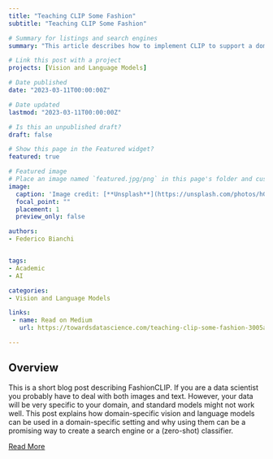 ```yaml
---
title: "Teaching CLIP Some Fashion"
subtitle: "Teaching CLIP Some Fashion"

# Summary for listings and search engines
summary: "This article describes how to implement CLIP to support a domain-specific fashion use case"

# Link this post with a project
projects: [Vision and Language Models]

# Date published
date: "2023-03-11T00:00:00Z"

# Date updated
lastmod: "2023-03-11T00:00:00Z"

# Is this an unpublished draft?
draft: false

# Show this page in the Featured widget?
featured: true

# Featured image
# Place an image named `featured.jpg/png` in this page's folder and customize its options here.
image:
  caption: 'Image credit: [**Unsplash**](https://unsplash.com/photos/hGV2TfOh0ns)'
  focal_point: ""
  placement: 1
  preview_only: false

authors:
- Federico Bianchi


tags:
- Academic
- AI

categories:
- Vision and Language Models

links:
 - name: Read on Medium
   url: https://towardsdatascience.com/teaching-clip-some-fashion-3005ac3fdcc3

---
```


## Overview

This is a short blog post describing FashionCLIP. If you are a data scientist you probably have to deal with both images and text. However, your data will be very specific to your domain, and standard models might not work well. This post explains how domain-specific vision and language models can be used in a domain-specific setting and why using them can be a promising way to create a search engine or a (zero-shot) classifier.

[Read More](https://towardsdatascience.com/teaching-clip-some-fashion-3005ac3fdcc3)

